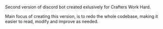 Second version of discord bot created exlusively for Crafters Work Hard.

Main focus of creating this version, is to redo the whole codebase, making it easier to read, modify and improve as needed.

